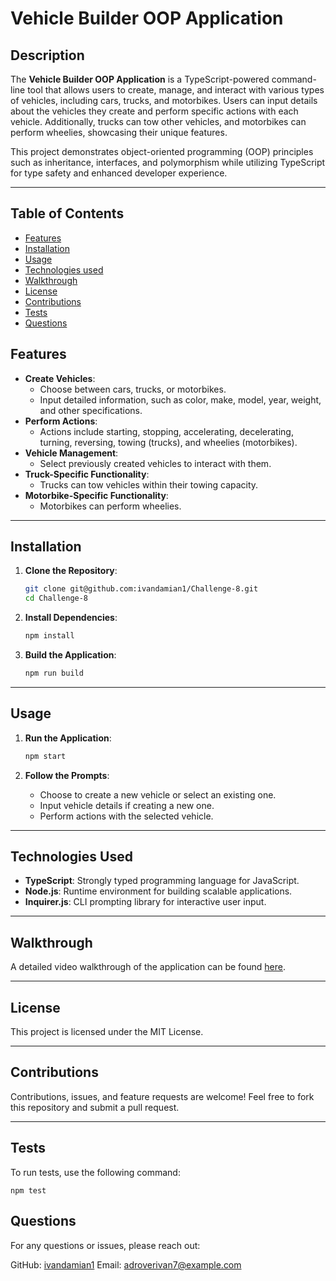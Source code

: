 # Vehicle Builder OOP Application

## Description

The **Vehicle Builder OOP Application** is a TypeScript-powered command-line tool that allows users to create, manage, and interact with various types of vehicles, including cars, trucks, and motorbikes. Users can input details about the vehicles they create and perform specific actions with each vehicle. Additionally, trucks can tow other vehicles, and motorbikes can perform wheelies, showcasing their unique features.

This project demonstrates object-oriented programming (OOP) principles such as inheritance, interfaces, and polymorphism while utilizing TypeScript for type safety and enhanced developer experience.

---

## Table of Contents

* [Features](#Features)
* [Installation](#Installation)
* [Usage](#Usage)
* [Technologies used](#Technologies)
* [Walkthrough](#Walkthrough)
* [License](#License)
* [Contributions](#Contributions)
* [Tests](#Tests)
* [Questions](#Questions)


## Features

- **Create Vehicles**:
  - Choose between cars, trucks, or motorbikes.
  - Input detailed information, such as color, make, model, year, weight, and other specifications.
- **Perform Actions**:
  - Actions include starting, stopping, accelerating, decelerating, turning, reversing, towing (trucks), and wheelies (motorbikes).
- **Vehicle Management**:
  - Select previously created vehicles to interact with them.
- **Truck-Specific Functionality**:
  - Trucks can tow vehicles within their towing capacity.
- **Motorbike-Specific Functionality**:
  - Motorbikes can perform wheelies.

---

## Installation

1. **Clone the Repository**:
   ```bash
   git clone git@github.com:ivandamian1/Challenge-8.git
   cd Challenge-8
   ```

2. **Install Dependencies**:
   ```bash
   npm install
   ```

3. **Build the Application**:
   ```bash
   npm run build
   ```

---

## Usage

1. **Run the Application**:
   ```bash
   npm start
   ```

2. **Follow the Prompts**:
   - Choose to create a new vehicle or select an existing one.
   - Input vehicle details if creating a new one.
   - Perform actions with the selected vehicle.

---


## Technologies Used

- **TypeScript**: Strongly typed programming language for JavaScript.
- **Node.js**: Runtime environment for building scalable applications.
- **Inquirer.js**: CLI prompting library for interactive user input.

---

## Walkthrough

A detailed video walkthrough of the application can be found [here](https://drive.google.com/file/d/1qfhXtTJzf-tDGvJh5aUV-GCF5uoLG92K/view?usp=sharing).

---

## License

This project is licensed under the MIT License.

---

## Contributions

Contributions, issues, and feature requests are welcome! Feel free to fork this repository and submit a pull request.

---

## Tests
To run tests, use the following command:
```
npm test
```


## Questions
For any questions or issues, please reach out:

GitHub: [ivandamian1](https://github.com/ivandamian1)
Email: adroverivan7@example.com
